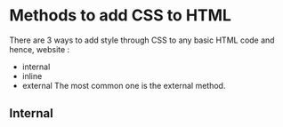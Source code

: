 # Methods to add CSS to HTML 
There are 3 ways to add style through CSS to any basic HTML code and hence, website : <br>
- internal
- inline
- external
  The most common one is the external method.

## Internal 

